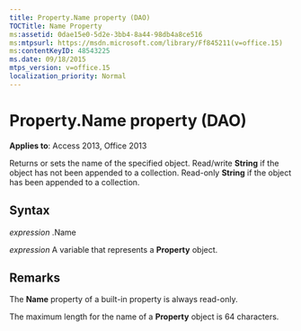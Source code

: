 ```yaml
---
title: Property.Name property (DAO)
TOCTitle: Name Property
ms:assetid: 0dae15e0-5d2e-3bb4-8a44-98db4a8ce516
ms:mtpsurl: https://msdn.microsoft.com/library/Ff845211(v=office.15)
ms:contentKeyID: 48543225
ms.date: 09/18/2015
mtps_version: v=office.15
localization_priority: Normal
---
```


# Property.Name property (DAO)


**Applies to**: Access 2013, Office 2013

Returns or sets the name of the specified object. Read/write **String** if the object has not been appended to a collection. Read-only **String** if the object has been appended to a collection.

## Syntax

*expression* .Name

*expression* A variable that represents a **Property** object.

## Remarks

The **Name** property of a built-in property is always read-only.

The maximum length for the name of a **Property** object is 64 characters.

